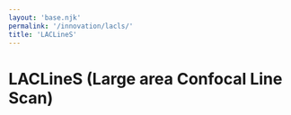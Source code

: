 ```yaml
---
layout: 'base.njk'
permalink: '/innovation/lacls/'
title: 'LACLineS'
---
```


# LACLineS (Large area Confocal Line Scan)